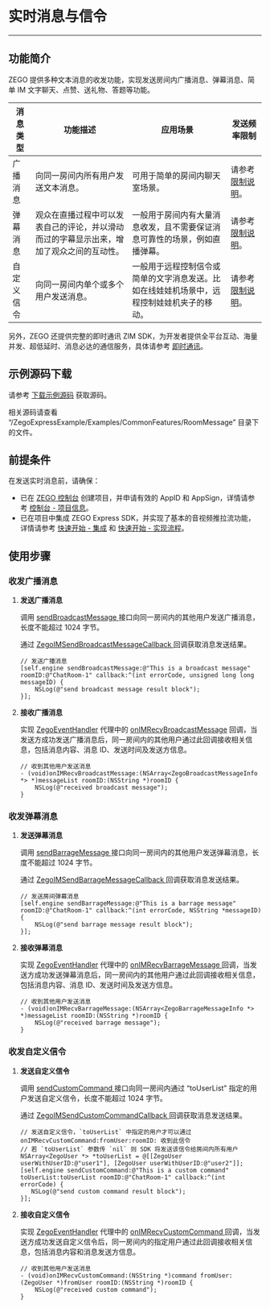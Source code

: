# 实时消息与信令
- - -

## 功能简介


ZEGO 提供多种文本消息的收发功能，实现发送房间内广播消息、弹幕消息、简单 IM 文字聊天、点赞、送礼物、答题等功能。


| 消息类型 | 功能描述 | 应用场景 | 发送频率限制 |
|-------|--------|--------|--------|
| 广播消息 | 向同一房间内所有用户发送文本消息。 | 可用于简单的房间内聊天室场景。 | 请参考 [限制说明](https://doc-zh.zego.im/article/7583)。 |
| 弹幕消息 | 观众在直播过程中可以发表自己的评论，并以滑动而过的字幕显示出来，增加了观众之间的互动性。 | 一般用于房间内有大量消息收发，且不需要保证消息可靠性的场景，例如直播弹幕。 | 请参考 [限制说明](https://doc-zh.zego.im/article/7583)。|
| 自定义信令 | 向同一房间内单个或多个用户发送消息。 | 一般用于远程控制信令或简单的文字消息发送。比如在线娃娃机场景中，远程控制娃娃机夹子的移动。 | 请参考 [限制说明](https://doc-zh.zego.im/article/7583)。

另外，ZEGO 还提供完整的即时通讯 ZIM SDK，为开发者提供全平台互动、海量并发、超低延时、消息必达的通信服务，具体请参考 [即时通讯](https://doc-zh.zego.im/article/11912)。


## 示例源码下载

请参考 [下载示例源码](https://doc-zh.zego.im/article/3584) 获取源码。

相关源码请查看 “/ZegoExpressExample/Examples/CommonFeatures/RoomMessage” 目录下的文件。

## 前提条件

在发送实时消息前，请确保：

- 已在 [ZEGO 控制台](https://console.zego.im) 创建项目，并申请有效的 AppID 和 AppSign，详情请参考 [控制台 - 项目信息](/console/project-info)。
- 已在项目中集成 ZEGO Express SDK，并实现了基本的音视频推拉流功能，详情请参考 [快速开始 - 集成](https://doc-zh.zego.im/article/3576) 和 [快速开始 - 实现流程](https://doc-zh.zego.im/article/7632)。


## 使用步骤

### 收发广播消息

1. **发送广播消息**

    调用 [sendBroadcastMessage ](https://doc-zh.zego.im/article/api?doc=Express_Video_SDK_API~ObjectiveC_ios~class~zego-express-engine#send-broadcast-message-room-id-callback) 接口向同一房间内的其他用户发送广播消息，长度不能超过 1024 字节。

    通过 [ZegoIMSendBroadcastMessageCallback ](https://doc-zh.zego.im/article/api?doc=Express_Audio_SDK_API~objective-c_macos~class~ZegoExpressDefines#zego-im-send-broadcast-message-callback) 回调获取消息发送结果。

    ```objc
    // 发送广播消息
    [self.engine sendBroadcastMessage:@"This is a broadcast message" roomID:@"ChatRoom-1" callback:^(int errorCode, unsigned long long messageID) {
        NSLog(@"send broadcast message result block");
    }];
    ```

2. **接收广播消息**

    实现 [ZegoEventHandler](https://doc-zh.zego.im/article/api?doc=Express_Audio_SDK_API~objective-c_macos~protocol~ZegoEventHandler) 代理中的 [onIMRecvBroadcastMessage](https://doc-zh.zego.im/article/api?doc=Express_Audio_SDK_API~objective-c_macos~protocol~ZegoEventHandler#on-im-recv-broadcast-message-room-id) 回调，当发送方成功发送广播消息后，同一房间内的其他用户通过此回调接收相关信息，包括消息内容、消息 ID、发送时间及发送方信息。

    ```objc
    // 收到其他用户发送消息
    - (void)onIMRecvBroadcastMessage:(NSArray<ZegoBroadcastMessageInfo *> *)messageList roomID:(NSString *)roomID {
        NSLog(@"received broadcast message");
    }
    ```

### 收发弹幕消息

1. **发送弹幕消息**

    调用 [sendBarrageMessage ](https://doc-zh.zego.im/article/api?doc=Express_Video_SDK_API~ObjectiveC_ios~class~zego-express-engine#send-barrage-message-room-id-callback) 接口向同一房间内的其他用户发送弹幕消息，长度不能超过 1024 字节。

    通过 [ZegoIMSendBarrageMessageCallback ](https://doc-zh.zego.im/article/api?doc=Express_Audio_SDK_API~objective-c_macos~class~ZegoExpressDefines#zego-im-send-barrage-message-callback) 回调获取消息发送结果。

    ```objc
    // 发送房间弹幕消息
    [self.engine sendBarrageMessage:@"This is a barrage message" roomID:@"ChatRoom-1" callback:^(int errorCode, NSString *messageID) {
        NSLog(@"send barrage message result block");
    }];
    ```

2. **接收弹幕消息**

    实现 [ZegoEventHandler](https://doc-zh.zego.im/article/api?doc=Express_Audio_SDK_API~objective-c_macos~protocol~ZegoEventHandler) 代理中的 [onIMRecvBarrageMessage ](https://doc-zh.zego.im/article/api?doc=Express_Audio_SDK_API~objective-c_macos~protocol~ZegoEventHandler#on-im-recv-barrage-message-room-id) 回调，当发送方成功发送弹幕消息后，同一房间内的其他用户通过此回调接收相关信息，包括消息内容、消息 ID、发送时间及发送方信息。

    ```objc
    // 收到其他用户发送消息
    - (void)onIMRecvBarrageMessage:(NSArray<ZegoBarrageMessageInfo *> *)messageList roomID:(NSString *)roomID {
        NSLog(@"received barrage message");
    }
    ```

### 收发自定义信令

1. **发送自定义信令**

    调用 [sendCustomCommand ](https://doc-zh.zego.im/article/api?doc=Express_Audio_SDK_API~objective-c_macos~class~ZegoExpressEngine#send-custom-command-callback) 接口向同一房间内通过 “toUserList” 指定的用户发送自定义信令，长度不能超过 1024 字节。

    通过 [ZegoIMSendCustomCommandCallback ](https://doc-zh.zego.im/article/api?doc=Express_Audio_SDK_API~objective-c_macos~class~ZegoExpressDefines#zego-im-send-custom-command-callback) 回调获取消息发送结果。

    ```objc
    // 发送自定义信令，`toUserList` 中指定的用户才可以通过 onIMRecvCustomCommand:fromUser:roomID: 收到此信令
    // 若 `toUserList` 参数传 `nil` 则 SDK 将发送该信令给房间内所有用户
    NSArray<ZegoUser *> *toUserList = @[[ZegoUser userWithUserID:@"user1"], [ZegoUser userWithUserID:@"user2"]];
    [self.engine sendCustomCommand:@"This is a custom command" toUserList:toUserList roomID:@"ChatRoom-1" callback:^(int errorCode) {
       NSLog(@"send custom command result block");
    }];
    ```

2. **接收自定义信令**

    实现 [ZegoEventHandler](https://doc-zh.zego.im/article/api?doc=Express_Audio_SDK_API~objective-c_macos~protocol~ZegoEventHandler) 代理中的 [onIMRecvCustomCommand ](https://doc-zh.zego.im/article/api?doc=Express_Video_SDK_API~ObjectiveC_ios~protocol~zego-event-handler#on-im-recv-custom-command-from-user-room-id) 回调，当发送方成功发送自定义信令后，同一房间内的指定用户通过此回调接收相关信息，包括消息内容和消息发送方信息。

    ```objc
    // 收到其他用户发送消息
    - (void)onIMRecvCustomCommand:(NSString *)command fromUser:(ZegoUser *)fromUser roomID:(NSString *)roomID {
        NSLog(@"received custom command");
    }
    ```

<Content />